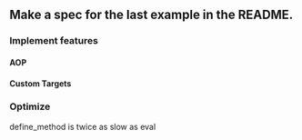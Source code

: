 ## Make a spec for the last example in the README.


### Implement features

#### AOP

#### Custom Targets


### Optimize

define_method is twice as slow as eval
